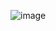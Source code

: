 
![image](https://github.com/oplala276/Speedy-News/assets/96440453/cb6655ce-4ff6-44fb-91d4-67d4f4d87d30)
